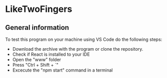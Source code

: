 # LikeTwoFingers

## General information

To test this program on your machine using VS Code do the following steps:

* Download the archive with the program or clone the repository. 
* Check if React is installed to your IDE
* Open the "www" folder 
* Press "Ctrl + Shift + `"
* Excecute the "npm start" command in a terminal
